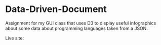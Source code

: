 # Data-Driven-Document

Assignment for my GUI class that uses D3 to display useful infographics about some data about programming languages taken from a JSON.

Live site:
